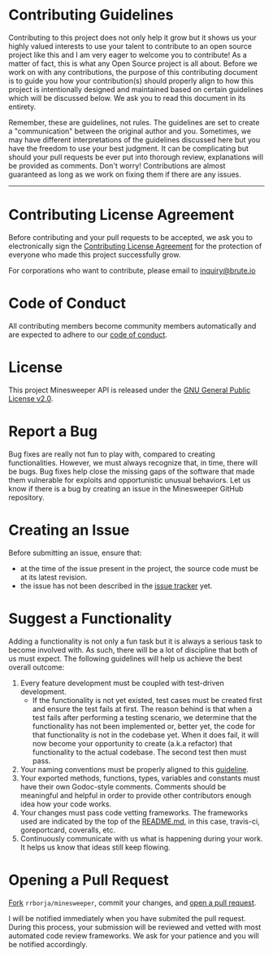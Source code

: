 Contributing Guidelines
=======================
Contributing to this project does not only help it grow but it shows us your highly valued interests to use your talent to contribute to an open source project like this and I am very eager to welcome you to contribute! As a matter of fact, this is what any Open Source project is all about. Before we work on with any contributions, the purpose of this contributing document is to guide you how your contribution(s) should properly align to how this project is intentionally designed and maintained based on certain guidelines which will be discussed below. We ask you to read this document in its entirety.

Remember, these are guidelines, not rules. The guidelines are set to create a "communication" between the original author and you. Sometimes, we may have different interpretations of the guidelines discussed here but you have the freedom to use your best judgment. It can be complicating but should your pull requests be ever put into thorough review, explanations will be provided as comments. Don't worry! Contributions are almost guaranteed as long as we work on fixing them if there are any issues.

---

Contributing License Agreement
==============================
Before contributing and your pull requests to be accepted, we ask you to electronically sign the [Contributing License Agreement](https://cla-assistant.io/rrborja/minesweeper) for the protection of everyone who made this project successfully grow.

For corporations who want to contribute, please email to inquiry@brute.io

Code of Conduct
===============
All contributing members become community members automatically and are expected to adhere to our [code of conduct](https://github.com/rrborja/minesweeper/blob/master/CODE_OF_CONDUCT.md).

License
=======
This project Minesweeper API is released under the [GNU General Public License v2.0](https://www.gnu.org/licenses/old-licenses/gpl-2.0.en.html).

Report a Bug
============
Bug fixes are really not fun to play with, compared to creating functionalities. However, we must always recognize that, in time, there will be bugs. Bug fixes help close the missing gaps of the software that made them vulnerable for exploits and opportunistic unusual behaviors. Let us know if there is a bug by creating an issue in the Minesweeper GitHub repository.

Creating an Issue
=================
Before submitting an issue, ensure that:
* at the time of the issue present in the project, the source code must be at its latest revision.
* the issue has not been described in the [issue tracker](https://github.com/rrborja/minesweeper/issues) yet.

Suggest a Functionality
=======================
Adding a functionality is not only a fun task but it is always a serious task to become involved with. As such, there will be a lot of discipline that both of us must expect. The following guidelines will help us achieve the best overall outcome:
1. Every feature development must be coupled with test-driven development.  
   * If the functionality is not yet existed, test cases must be created first and ensure the test fails at first. The reason behind is that when a test fails after performing a testing scenario, we determine that the functionality has not been  implemented or, better yet, the code for that functionality is not in the codebase yet. When it does fail, it will now become your opportunity to create (a.k.a refactor) that functionality to the actual codebase. The second test then must pass.
2. Your naming conventions must be properly aligned to this [guideline](https://golang.org/doc/effective_go.html).
3. Your exported methods, functions, types, variables and constants must have their own Godoc-style comments. Comments should be meaningful and helpful in order to provide other contributors enough idea how your code works.
4. Your changes must pass code vetting frameworks. The frameworks used are indicated by the top of the [README.md](https://github.com/rrborja/minesweeper/blob/master/README.md), in this case, travis-ci, goreportcard, coveralls, etc.
5. Continuously communicate with us what is happening during your work. It helps us know that ideas still keep flowing.

Opening a Pull Request
======================
[Fork](https://help.github.com/articles/fork-a-repo/) `rrborja/minesweeper`, commit your changes, and [open a pull request](https://github.com/rrborja/minesweeper/compare).

I will be notified immediately when you have submited the pull request. During this process, your submission will be reviewed and vetted with most automated code review frameworks. We ask for your patience and you will be notified accordingly.
